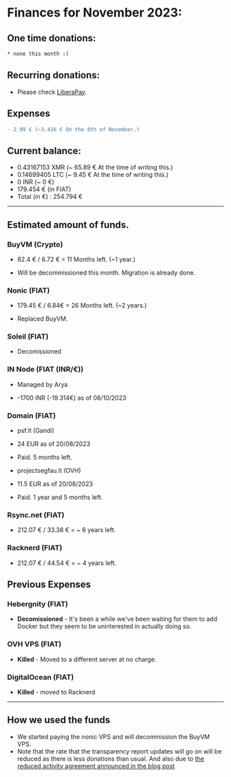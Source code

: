 # Finances for November 2023:

## One time donations:

```diff
* none this month :(
```

## Recurring donations:

- Please check [LiberaPay](https://liberapay.com/ProjectSegfault).

## Expenses

```diff
- 2.99 £ (~3.416 € On the 8th of November.)
```

## Current balance:

- 0.43167153 XMR (~ 65.89 € At the time of writing this.)
- 0.14699405 LTC (~ 9.45 € At the time of writing this.)
- 0 INR (~ 0 €)
- 179.454 € (in FIAT)
- Total (in €) : 254.794 €

---

## Estimated amount of funds.

### BuyVM (Crypto)

- 82.4 € / 6.72 € = 11 Months left. (~1 year.)

* Will be decommissioned this month. Migration is already done.

### Nonic (FIAT)

- 179.45 € / 6.84€ = 26 Months left. (~2 years.)

* Replaced BuyVM.

### Soleil (FIAT)

- Decomissioned

### IN Node (FIAT (INR/€))

- Managed by Arya

* -1700 INR (-19.314€) as of 08/10/2023

### Domain (FIAT)

- psf.lt (Gandi)

* 24 EUR as of 20/08/2023

* Paid. 5 months left.

- projectsegfau.lt (OVH)

* 11.5 EUR as of 20/08/2023

* Paid. 1 year and 5 months left.

### Rsync.net (FIAT)

- 212.07 € / 33.38 € = ~ 6 years left.

### Racknerd (FIAT)

- 212.07 € / 44.54 € = ~ 4 years left.

## Previous Expenses

### Hebergnity (FIAT)

- **Decomissioned** - It's been a while we've been waiting for them to add Docker but they seem to be uninterested in actually doing so.

### OVH VPS (FIAT)

- **Killed** - Moved to a different server at no charge.

### DigitalOcean (FIAT)

- **Killed** - moved to Racknerd

---

## How we used the funds

- We started paying the nonic VPS and will decommission the BuyVM VPS.
- Note that the rate that the transparency report updates will go on will be reduced as there is less donations than usual. And also due to [the reduced activity agreement announced in the blog post](https://blog.projectsegfau.lt/the-future-of-project-segfault)
